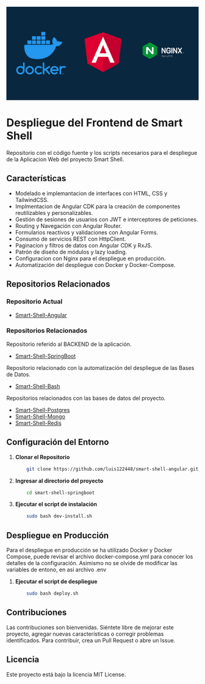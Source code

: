 ![Logo del Projecto](./resources/logo.png)

# Despliegue del Frontend de Smart Shell

Repositorio con el código fuente y los scripts necesarios para el despliegue de la Aplicacion Web del proyecto Smart Shell.

## Características
- Modelado e implemantacion de interfaces con HTML, CSS y TailwindCSS.
- Implmentacion de Angular CDK para la creación de componentes reutilizables y personalizables.
- Gestión de sesiones de usuarios con JWT e interceptores de peticiones.
- Routing y Navegación con Angular Router.
- Formularios reactivos y validaciones con Angular Forms.
- Consumo de servicios REST con HttpClient.
- Paginacion y filtros de datos con Angular CDK y RxJS.
- Patrón de diseño de módulos y lazy loading.
- Configuracion con Nginx para el despliegue en producción.
- Automatización del despliegue con Docker y Docker-Compose.

## Repositorios Relacionados

### Repositorio Actual
- [Smart-Shell-Angular](https://github.com/luis122448/smart-shell-angular)

### Repositorios Relacionados

Repositorio referido al BACKEND de la aplicación.
- [Smart-Shell-SpringBoot](https://github.com/luis122448/smart-shell-springboot)

Repositorio relacionado con la automatización del despliegue de las Bases de Datos.
- [Smart-Shell-Bash](https://github.com/luis122448/smart-shell-bash)

Repositorios relacionados con las bases de datos del proyecto.
- [Smart-Shell-Postgres](https://github.com/luis122448/smart-shell-postgres)
- [Smart-Shell-Mongo](https://github.com/luis122448/smart-shell-mongo)
- [Smart-Shell-Redis](https://github.com/luis122448/smart-shell-redis)

## Configuración del Entorno

1. **Clonar el Repositorio**
    ```bash
        git clone https://github.com/luis122448/smart-shell-angular.git
    ```

2. **Ingresar al directorio del proyecto**

    ```bash
        cd smart-shell-springboot
    ```

3. **Ejecutar el script de instalación**
  
    ```bash
        sudo bash dev-install.sh
    ```

## Despliegue en Producción

Para el despliegue en producción se ha utilizado Docker y Docker Compose, puede revisar el archivo docker-compose.yml para conocer los detalles de la configuración.
Asimismo no se olvide de modificar las variables de entono, en asi archivo .env

1. **Ejecutar el script de despliegue**
  
    ```bash
        sudo bash deploy.sh
    ```

## Contribuciones
Las contribuciones son bienvenidas. Siéntete libre de mejorar este proyecto, agregar nuevas características o corregir problemas identificados. Para contribuir, crea un Pull Request o abre un Issue.

## Licencia
Este proyecto está bajo la licencia MIT License.
